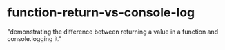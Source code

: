 # function-return-vs-console-log
"demonstrating the difference between returning a value in a function and console.logging it."
